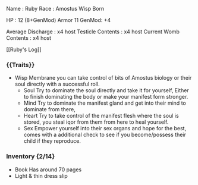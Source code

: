 
Name : Ruby
Race : Amostus Wisp Born 

HP : 12 (8+GenMod)
Armor 11
GenMod: +4

Average Discharge : x4 host
Testicle Contents : x4 host
Current Womb Contents : x4 host

[[Ruby's Log]]

### {{Traits}}

- Wisp Membrane
	you can take control of bits of Amostus biology or their soul directly with a successful roll.
	- Soul
		Try to dominate the soul directly and take it for yourself, Either to finish dominating the body or make your manifest form stronger.
	- Mind
		Try to dominate the manifest gland and get into their mind to dominate from there,
	- Heart
		Try to take control of the manifest flesh where the soul is stored, you steal iqor from them from here to heal yourself.
	- Sex
		Empower yourself into their sex organs and hope for the best, comes with a additional check to see if you become/possess their child if they reproduce.

### Inventory {2/14}

- Book
Has around 70 pages
- Light & thin dress slip 